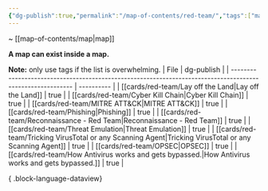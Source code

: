 ```yaml
---
{"dg-publish":true,"permalink":"/map-of-contents/red-team/","tags":["map"]}
---
```


~ [[map-of-contents/map\|map]]

**A map can exist inside a map.**

**Note:** only use tags if the list is overwhelming.
| File                                                                                                       | dg-publish |
| ---------------------------------------------------------------------------------------------------------- | ---------- |
| [[cards/red-team/Lay off the Land\|Lay off the Land]]                                                   | true       |
| [[cards/red-team/Cyber Kill Chain\|Cyber Kill Chain]]                                                   | true       |
| [[cards/red-team/MITRE ATT&CK\|MITRE ATT&CK]]                                                           | true       |
| [[cards/red-team/Phishing\|Phishing]]                                                                   | true       |
| [[cards/red-team/Reconnaissance - Red Team\|Reconnaissance - Red Team]]                                 | true       |
| [[cards/red-team/Threat Emulation\|Threat Emulation]]                                                   | true       |
| [[cards/red-team/Tricking VirusTotal or any Scanning Agent\|Tricking VirusTotal or any Scanning Agent]] | true       |
| [[cards/red-team/OPSEC\|OPSEC]]                                                                         | true       |
| [[cards/red-team/How Antivirus works and gets bypassed.\|How Antivirus works and gets bypassed.]]       | true       |

{ .block-language-dataview}
